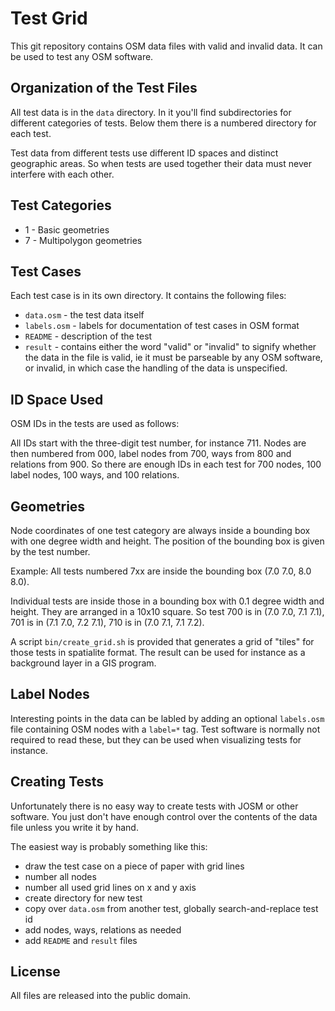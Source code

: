 
# Test Grid

This git repository contains OSM data files with valid and invalid data. It can
be used to test any OSM software.

## Organization of the Test Files

All test data is in the `data` directory. In it you'll find subdirectories for
different categories of tests. Below them there is a numbered directory for each
test.

Test data from different tests use different ID spaces and distinct geographic
areas. So when tests are used together their data must never interfere with
each other.

## Test Categories

* 1 - Basic geometries
* 7 - Multipolygon geometries

## Test Cases

Each test case is in its own directory. It contains the following files:

* `data.osm` - the test data itself
* `labels.osm` - labels for documentation of test cases in OSM format
* `README` - description of the test
* `result` - contains either the word "valid" or "invalid" to signify
  whether the data in the file is valid, ie it must be parseable by any OSM
  software, or invalid, in which case the handling of the data is unspecified.

## ID Space Used

OSM IDs in the tests are used as follows:

All IDs start with the three-digit test number, for instance 711. Nodes are
then numbered from 000, label nodes from 700, ways from 800 and relations from
900. So there are enough IDs in each test for 700 nodes, 100 label nodes,
100 ways, and 100 relations.

## Geometries

Node coordinates of one test category are always inside a bounding box with one
degree width and height. The position of the bounding box is given by the test
number.

Example: All tests numbered 7xx are inside the bounding box (7.0 7.0, 8.0 8.0).

Individual tests are inside those in a bounding box with 0.1 degree width and
height. They are arranged in a 10x10 square. So test 700 is in
(7.0 7.0, 7.1 7.1), 701 is in (7.1 7.0, 7.2 7.1), 710 is in (7.0 7.1, 7.1 7.2).

A script `bin/create_grid.sh` is provided that generates a grid of "tiles"
for those tests in spatialite format. The result can be used for instance as a
background layer in a GIS program.

## Label Nodes

Interesting points in the data can be labled by adding an optional `labels.osm`
file containing OSM nodes with a `label=*` tag. Test software is normally not
required to read these, but they can be used when visualizing tests for instance.

## Creating Tests

Unfortunately there is no easy way to create tests with JOSM or other software.
You just don't have enough control over the contents of the data file unless
you write it by hand.

The easiest way is probably something like this:
* draw the test case on a piece of paper with grid lines
* number all nodes
* number all used grid lines on x and y axis
* create directory for new test
* copy over `data.osm` from another test, globally search-and-replace test id
* add nodes, ways, relations as needed
* add `README` and `result` files

## License

All files are released into the public domain.

